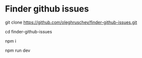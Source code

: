 # Finder github issues

git clone https://github.com/oleghruschev/finder-github-issues.git

cd finder-github-issues

npm i

npm run dev



